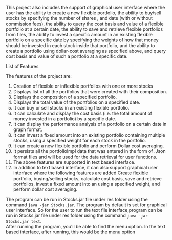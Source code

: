 This project also includes the support of graphical user interface where the user has
the ability to create a new flexible portfolio, the ability to buy/sell stocks by specifying the
number of shares , and date (with or without commission fees), the ability to query the cost basis
and value of a flexible portfolio at a certain date, the ability to save and retrieve flexible
portfolios from files, the ability to invest a specific amount in an existing flexible portfolio 
on a specific date by specifying the weights of how that money should be invested in each stock
inside that portfolio, and the ability to create a portfolio using dollar-cost averaging as 
specified above, and query cost basis and value of such a portfolio at a specific date.

List of Features

The features of the project are:
1. Creation of flexible or inflexible portfolios with one or more stocks
2. Displays list of all the portfolios that were created with their composition.
3. Displays the composition of a specified portfolio.
4. Displays the total value of the portfolios on a specified date.
5. It can buy or sell stocks in an existing flexible portfolio.
6. It can calculate and display the cost basis (i.e. the total amount of money invested in a portfolio) by a specific date.
7. It can display the performance analysis of a portfolio on a certain date in graph format.
8. It can Invest a fixed amount into an existing portfolio containing multiple stocks, using a specified weight for each stock in the portfolio.
9. It can create a new flexible portfolio and perform Dollar cost averaging.
10. It persists all the portfolioImpl data that was entered in the form of .Json format files and will be used for the data retrieval for user functions.
11. The above features are supported in text based interface.
12. In addition to text based interface, it can also support graphical user interface where the following features are added
    Create flexible portfolio, buying/selling stocks, calculate cost basis, save and retrieve portfolios, invest a fixed amount into an using a specified weight, and  perform dollar cost averaging.

The program can be run in Stocks.jar file under res folder using the command `java -jar Stocks.jar`.
The program by default is set for graphical user interface. So for the user to run the text file
interface,program can be run in Stocks.jar file under res folder using the command 
`java -jar Stocks.jar text`.  
After running the program, you'll be able to find the menu option.
In the text based interface, after running, this would be the menu option
